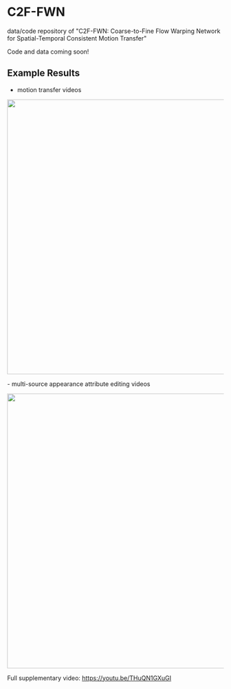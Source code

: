 # C2F-FWN
data/code repository of "C2F-FWN: Coarse-to-Fine Flow Warping Network for Spatial-Temporal Consistent Motion Transfer"

Code and data coming soon!

## Example Results
- motion transfer videos
<p align='left'>
  <img src='imgs/motion transfer.gif' width='640'/>
</p>
- multi-source appearance attribute editing videos
<p align='left'>
  <img src='imgs/appearance control.gif' width='640'/>
</p>

Full supplementary video:
https://youtu.be/THuQN1GXuGI
